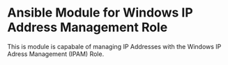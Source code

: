 # Ansible Module for Windows IP Address Management Role
This is module is capabale of managing IP Addresses with the Windows IP Adress Management (IPAM) Role.